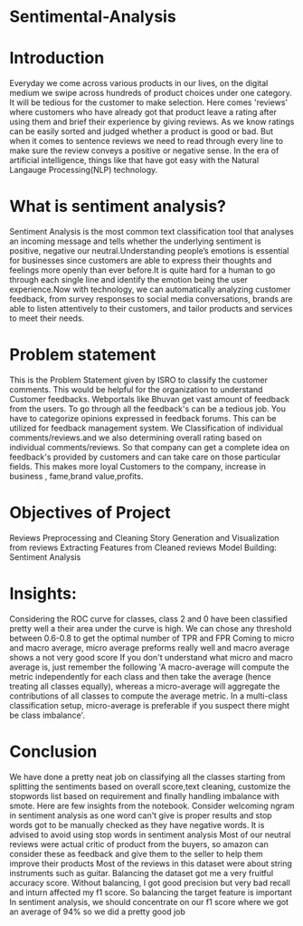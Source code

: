 # Sentimental-Analysis

# Introduction
Everyday we come across various products in our lives, on the digital medium we swipe across hundreds of product choices under one category. It will be tedious for the customer to make selection. Here comes 'reviews' where customers who have already got that product leave a rating after using them and brief their experience by giving reviews. As we know ratings can be easily sorted and judged whether a product is good or bad. But when it comes to sentence reviews we need to read through every line to make sure the review conveys a positive or negative sense. In the era of artificial intelligence, things like that have got easy with the Natural Langauge Processing(NLP) technology.

# What is sentiment analysis?
Sentiment Analysis is the most common text classification tool that analyses an incoming message and tells whether the underlying sentiment is positive, negative our neutral.Understanding people’s emotions is essential for businesses since customers are able to express their thoughts and feelings more openly than ever before.It is quite hard for a human to go through each single line and identify the emotion being the user experience.Now with technology, we can automatically analyzing customer feedback, from survey responses to social media conversations, brands are able to listen attentively to their customers, and tailor products and services to meet their needs.

# Problem statement
This is the Problem Statement given by ISRO to classify the customer comments. This would be helpful for the organization to understand Customer feedbacks.
Webportals like Bhuvan get vast amount of feedback from the users. To go through all the feedback's can be a tedious job. You have to categorize opinions expressed in feedback forums. This can be utilized for feedback management system. We Classification of individual comments/reviews.and we also determining overall rating based on individual comments/reviews. So that company can get a complete idea on feedback's provided by customers and can take care on those particular fields. This makes more loyal Customers to the company, increase in business , fame,brand value,profits.

# Objectives of Project
Reviews Preprocessing and Cleaning
Story Generation and Visualization from reviews
Extracting Features from Cleaned reviews
Model Building: Sentiment Analysis

# Insights:
Considering the ROC curve for classes, class 2 and 0 have been classified pretty well a their area under the curve is high. We can chose any threshold between 0.6-0.8 to get the optimal number of TPR and FPR
Coming to micro and macro average, micro average preforms really well and macro average shows a not very good score
If you don't understand what micro and macro average is, just remember the following 'A macro-average will compute the metric independently for each class and then take the average (hence treating all classes equally), whereas a micro-average will aggregate the contributions of all classes to compute the average metric. In a multi-class classification setup, micro-average is preferable if you suspect there might be class imbalance'.

# Conclusion
We have done a pretty neat job on classifying all the classes starting from splitting the sentiments based on overall score,text cleaning, customize the stopwords list based on requirement and finally handling imbalance with smote. Here are few insights from the notebook.
Consider welcoming ngram in sentiment analysis as one word can't give is proper results and stop words got to be manually checked as they have negative words. It is advised to avoid using stop words in sentiment analysis
Most of our neutral reviews were actual critic of product from the buyers, so amazon can consider these as feedback and give them to the seller to help them improve their products
Most of the reviews in this dataset were about string instruments such as guitar.
Balancing the dataset got me a very fruitful accuracy score. Without balancing, I got good precision but very bad recall and inturn affected my f1 score. So balancing the target feature is important
In sentiment analysis, we should concentrate on our f1 score where we got an average of 94% so we did a pretty good job
